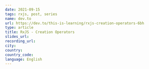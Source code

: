 ```yaml
---
date: 2021-09-15
tags: rxjs, post, series
name: dev.to
url: https://dev.to/this-is-learning/rxjs-creation-operators-6bh
type: article
title: RxJS - Creation Operators
slides_url:
recording_url:
city:
country:
country_code:
language: English
---
```

